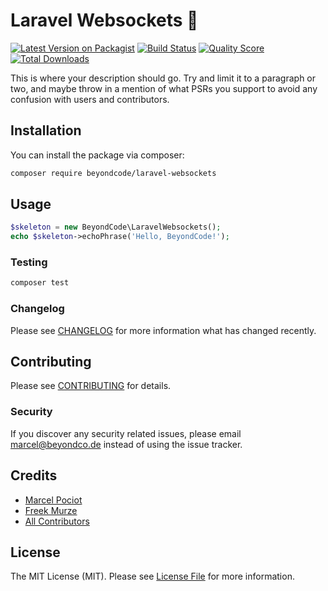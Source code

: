 # Laravel Websockets 🚀

[![Latest Version on Packagist](https://img.shields.io/packagist/v/beyondcode/laravel-websockets.svg?style=flat-square)](https://packagist.org/packages/beyondcode/laravel-websockets)
[![Build Status](https://img.shields.io/travis/beyondcode/laravel-websockets/master.svg?style=flat-square)](https://travis-ci.org/beyondcode/laravel-websockets)
[![Quality Score](https://img.shields.io/scrutinizer/g/beyondcode/laravel-websockets.svg?style=flat-square)](https://scrutinizer-ci.com/g/beyondcode/laravel-websockets)
[![Total Downloads](https://img.shields.io/packagist/dt/beyondcode/laravel-websockets.svg?style=flat-square)](https://packagist.org/packages/beyondcode/laravel-websockets)

This is where your description should go. Try and limit it to a paragraph or two, and maybe throw in a mention of what PSRs you support to avoid any confusion with users and contributors.

## Installation

You can install the package via composer:

```bash
composer require beyondcode/laravel-websockets
```

## Usage

``` php
$skeleton = new BeyondCode\LaravelWebsockets();
echo $skeleton->echoPhrase('Hello, BeyondCode!');
```

### Testing

``` bash
composer test
```

### Changelog

Please see [CHANGELOG](CHANGELOG.md) for more information what has changed recently.

## Contributing

Please see [CONTRIBUTING](CONTRIBUTING.md) for details.

### Security

If you discover any security related issues, please email marcel@beyondco.de instead of using the issue tracker.

## Credits

- [Marcel Pociot](https://github.com/mpociot)
- [Freek Murze](https://github.com/freekmurze)
- [All Contributors](../../contributors)

## License

The MIT License (MIT). Please see [License File](LICENSE.md) for more information.
